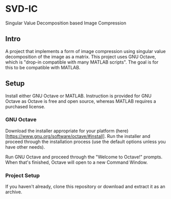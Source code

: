 # SVD-IC
Singular Value Decomposition based Image Compression

## Intro
A project that implements a form of image compression using singular value
decomposition of the image as a matrix. This project uses GNU Octave, which
is "drop-in compatible with many MATLAB scripts". The goal is for this to
be compatible with MATLAB.

## Setup
Install either GNU Octave or MATLAB. Instruction is provided for GNU Octave as
Octave is free and open source, whereas MATLAB requires a purchased license.

### GNU Octave
Download the installer appropriate for your platform (here)[https://www.gnu.org/software/octave/#install].
Run the installer and proceed through the installation process (use the default
  options unless you have other needs).

Run GNU Octave and proceed through the "Welcome to Octave!" prompts. When that's
finished, Octave will open to a new Command Window.

### Project Setup
If you haven't already, clone this repository or download and extract it as an
archive.
